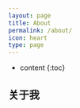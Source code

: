 ```yaml
---
layout: page
title: About
permalink: /about/
icon: heart
type: page
---
```


* content
{:toc}


## 关于我